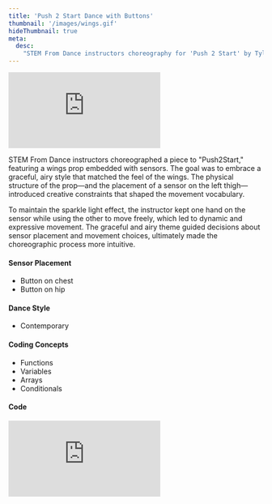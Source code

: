 ```yaml
---
title: 'Push 2 Start Dance with Buttons'
thumbnail: '/images/wings.gif'
hideThumbnail: true
meta:
  desc:
    "STEM From Dance instructors choreography for 'Push 2 Start' by Tyla"
---
```


<div class="flex justify-center">
  <iframe
    src="https://nyu.app.box.com/embed/s/s1ucd040b6ty1amwmqiocbbrq7f7f0tq?sortColumn=date"
    class="w-11/12 lg:w-2/3 aspect-video"
    frameborder="0"
    allowfullscreen
    webkitallowfullscreen
    msallowfullscreen
  ></iframe>
</div>

STEM From Dance instructors choreographed a piece to "Push2Start," featuring a wings prop embedded with sensors. The goal was to embrace a  graceful, airy style that matched the feel of the wings. The physical structure of the prop—and the placement of a sensor on the left thigh—introduced creative constraints that shaped the movement vocabulary.

To maintain the sparkle light effect, the instructor kept one hand on the sensor while using the other to move freely, which led to dynamic and expressive movement. The graceful and airy theme guided decisions about sensor placement and movement choices, ultimately made the choreographic process more intuitive.

#### Sensor Placement

+ Button on chest
+ Button on hip

#### Dance Style

+ Contemporary

#### Coding Concepts

+ Functions
+ Variables
+ Arrays
+ Conditionals

#### Code

<div class="flex justify-center">
  <div style="position:relative;width:80%;padding-bottom:56.25%; /* 16:9 */ overflow:hidden;">
    <iframe
      src="https://maker.makecode.com/#pub:_0UobdDd4PA6A"
      class="absolute inset-0 w-full h-full makercode"
      frameborder="0"
      sandbox="allow-popups allow-forms allow-scripts allow-same-origin"
    ></iframe>
  </div>
</div>
